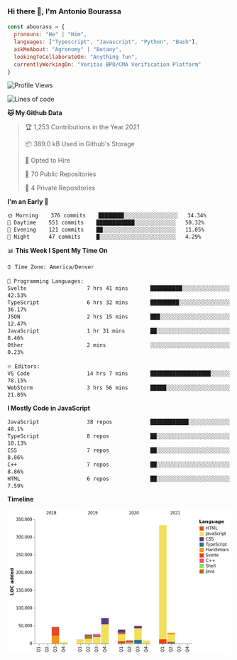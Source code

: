 ### Hi there 👋, I'm Antonio Bourassa

```javascript
const abourass = {
  pronouns: "He" | "Him",
  languages: ["Typescript", "Javascript", "Python", "Bash"],
  askMeAbout: "Agronomy" | "Botany",
  lookingToCollaborateOn: "Anything fun",
  currentlyWorkingOn: "Veritas BPO/CMA Verification Platform"
}
```

<!--START_SECTION:waka-->
![Profile Views](http://img.shields.io/badge/Profile%20Views-1-blue)

![Lines of code](https://img.shields.io/badge/From%20Hello%20World%20I%27ve%20Written-653702%20lines%20of%20code-blue)

**🐱 My Github Data** 

> 🏆 1,253 Contributions in the Year 2021
 > 
> 📦 389.0 kB Used in Github's Storage 
 > 
> 💼 Opted to Hire
 > 
> 📜 70 Public Repositories 
 > 
> 🔑 4 Private Repositories  
 > 
**I'm an Early 🐤** 

```text
🌞 Morning    376 commits    ████████░░░░░░░░░░░░░░░░░   34.34% 
🌆 Daytime    551 commits    ████████████░░░░░░░░░░░░░   50.32% 
🌃 Evening    121 commits    ██░░░░░░░░░░░░░░░░░░░░░░░   11.05% 
🌙 Night      47 commits     █░░░░░░░░░░░░░░░░░░░░░░░░   4.29%

```


📊 **This Week I Spent My Time On** 

```text
⌚︎ Time Zone: America/Denver

💬 Programming Languages: 
Svelte                   7 hrs 41 mins       ██████████░░░░░░░░░░░░░░░   42.53% 
TypeScript               6 hrs 32 mins       █████████░░░░░░░░░░░░░░░░   36.17% 
JSON                     2 hrs 15 mins       ███░░░░░░░░░░░░░░░░░░░░░░   12.47% 
JavaScript               1 hr 31 mins        ██░░░░░░░░░░░░░░░░░░░░░░░   8.46% 
Other                    2 mins              ░░░░░░░░░░░░░░░░░░░░░░░░░   0.23%

🔥 Editors: 
VS Code                  14 hrs 7 mins       ███████████████████░░░░░░   78.15% 
WebStorm                 3 hrs 56 mins       █████░░░░░░░░░░░░░░░░░░░░   21.85%

```

**I Mostly Code in JavaScript** 

```text
JavaScript               38 repos            ████████████░░░░░░░░░░░░░   48.1% 
TypeScript               8 repos             ██░░░░░░░░░░░░░░░░░░░░░░░   10.13% 
CSS                      7 repos             ██░░░░░░░░░░░░░░░░░░░░░░░   8.86% 
C++                      7 repos             ██░░░░░░░░░░░░░░░░░░░░░░░   8.86% 
HTML                     6 repos             ██░░░░░░░░░░░░░░░░░░░░░░░   7.59%

```


**Timeline**

![Chart not found](https://raw.githubusercontent.com/Abourass/Abourass/master/charts/bar_graph.png) 


<!--END_SECTION:waka-->

<!--
**Abourass/Abourass** is a ✨ _special_ ✨ repository because its `README.md` (this file) appears on your GitHub profile.

Here are some ideas to get you started:

- 🔭 I’m currently working on ...
- 🌱 I’m currently learning ...
- 👯 I’m looking to collaborate on ...
- 🤔 I’m looking for help with ...
- 💬 Ask me about ...
- 📫 How to reach me: ...
- 😄 Pronouns: ...
- ⚡ Fun fact: ...
-->
